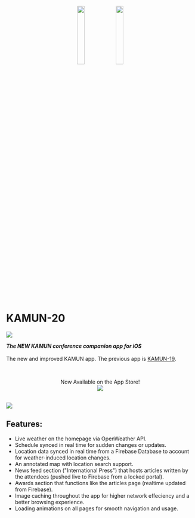 <p align="center"><img src="https://user-images.githubusercontent.com/30037359/51077381-ce228480-16ae-11e9-9ebd-7f85ec384a59.png" width="20%"></img> <img src="https://user-images.githubusercontent.com/30037359/82532830-c7313f00-9b4a-11ea-9382-ffc55760e92f.png" width="20%"></img> </p>


# KAMUN-20 

<a href="https://github.com/noredeen-alzubi/KAMUN-20/blob/master/LICENSE"><img src="https://img.shields.io/apm/l/vim-mode.svg"></a>

 **_The NEW KAMUN conference companion app for iOS_**
 <br>
 <br>
 The new and improved KAMUN app. The previous app is <a href="https://github.com/noredeen-alzubi/KAMUN-19">KAMUN-19</a>.

 <br>
   
<p align="center">
 Now Available on the App Store!
  <br>
  <a href="https://apps.apple.com/us/app/kamun-20/id1500366555"> <img src="https://user-images.githubusercontent.com/30037359/54473568-34787000-47e2-11e9-9682-2a8836b1c26a.png"></a>
 
 <br>
 <br>
 
 <img src="https://user-images.githubusercontent.com/30037359/82533745-93571900-9b4c-11ea-8403-26c52bfb290a.PNG"></img>
 </p>
 
 
 ## Features:
 * Live weather on the homepage via OpenWeather API.
 * Schedule synced in real time for sudden changes or updates.
 * Location data synced in real time from a Firebase Database to account for weather-induced location changes.
 * An annotated map with location search support.
 * News feed section ("International Press") that hosts articles written by the attendees (pushed live to Firebase from a locked portal).
 * Awards section that functions like the articles page (realtime updated from Firebase).
 * Image caching throughout the app for higher network effeciency and a better browsing experience.
 * Loading animations on all pages for smooth navigation and usage.
